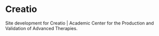 # Creatio

Site development for Creatio | Academic Center for the Production and Validation of Advanced Therapies.
